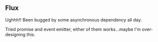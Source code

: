## Flux

Ughhh!! Been bugged by some asynchronous dependency all day.

Tried promise and event emitter, either of them works...maybe I'm over-designing this.
